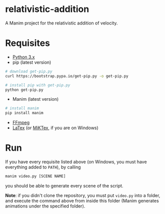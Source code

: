 # relativistic-addition
A Manim project for the relativistic addition of velocity.

# Requisites
- [Python 3.x](https://www.python.org/downloads/)
- pip (latest version)
```sh
# download get-pip.py
curl https://bootstrap.pypa.io/get-pip.py -o get-pip.py

# install pip with get-pip.py
python get-pip.py
```
- Manim (latest version)
```sh
# install manim
pip install manim
```
- [FFmpeg](https://github.com/BtbN/FFmpeg-Builds/releases)
- [LaTex](https://www.latex-project.org/get/) (or [MiKTex](https://miktex.org/download), if you are on Windows)

# Run
If you have every requisite listed above (on Windows, you must have everything added to `PATH`), by calling

```sh
manim video.py [SCENE NAME]
```

you should be able to generate every scene of the script.

**Note**: if you didn't clone the repository, you must put `video.py` into a folder, and execute the command above from inside this folder (Manim generates animations under the specified folder).
